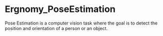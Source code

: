 # Ergnomy_PoseEstimation
Pose Estimation is a computer vision task where the goal is to detect the position and orientation of a person or an object.
